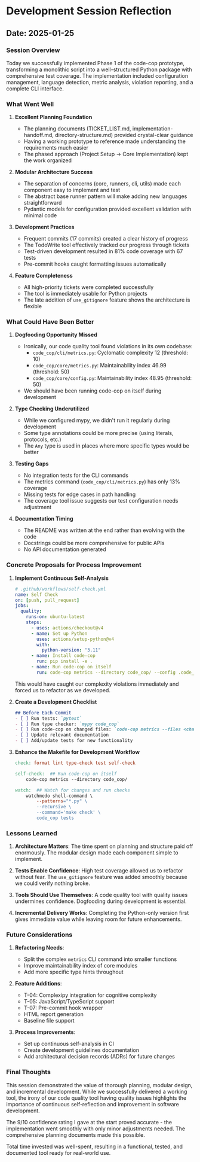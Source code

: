 # Development Session Reflection

## Date: 2025-01-25

### Session Overview

Today we successfully implemented Phase 1 of the code-cop prototype, transforming a monolithic script into a well-structured Python package with comprehensive test coverage. The implementation included configuration management, language detection, metric analysis, violation reporting, and a complete CLI interface.

### What Went Well

1. **Excellent Planning Foundation**
   - The planning documents (TICKET_LIST.md, implementation-handoff.md, directory-structure.md) provided crystal-clear guidance
   - Having a working prototype to reference made understanding the requirements much easier
   - The phased approach (Project Setup → Core Implementation) kept the work organized

2. **Modular Architecture Success**
   - The separation of concerns (core, runners, cli, utils) made each component easy to implement and test
   - The abstract base runner pattern will make adding new languages straightforward
   - Pydantic models for configuration provided excellent validation with minimal code

3. **Development Practices**
   - Frequent commits (17 commits) created a clear history of progress
   - The TodoWrite tool effectively tracked our progress through tickets
   - Test-driven development resulted in 81% code coverage with 67 tests
   - Pre-commit hooks caught formatting issues automatically

4. **Feature Completeness**
   - All high-priority tickets were completed successfully
   - The tool is immediately usable for Python projects
   - The late addition of `use_gitignore` feature shows the architecture is flexible

### What Could Have Been Better

1. **Dogfooding Opportunity Missed**
   - Ironically, our code quality tool found violations in its own codebase:
     - `code_cop/cli/metrics.py`: Cyclomatic complexity 12 (threshold: 10)
     - `code_cop/core/metrics.py`: Maintainability index 46.99 (threshold: 50)
     - `code_cop/core/config.py`: Maintainability index 48.95 (threshold: 50)
   - We should have been running code-cop on itself during development

2. **Type Checking Underutilized**
   - While we configured mypy, we didn't run it regularly during development
   - Some type annotations could be more precise (using literals, protocols, etc.)
   - The `Any` type is used in places where more specific types would be better

3. **Testing Gaps**
   - No integration tests for the CLI commands
   - The metrics command (`code_cop/cli/metrics.py`) has only 13% coverage
   - Missing tests for edge cases in path handling
   - The coverage tool issue suggests our test configuration needs adjustment

4. **Documentation Timing**
   - The README was written at the end rather than evolving with the code
   - Docstrings could be more comprehensive for public APIs
   - No API documentation generated

### Concrete Proposals for Process Improvement

1. **Implement Continuous Self-Analysis**
   ```yaml
   # .github/workflows/self-check.yml
   name: Self Check
   on: [push, pull_request]
   jobs:
     quality:
       runs-on: ubuntu-latest
       steps:
         - uses: actions/checkout@v4
         - name: Set up Python
           uses: actions/setup-python@v4
           with:
             python-version: "3.11"
         - name: Install code-cop
           run: pip install -e .
         - name: Run code-cop on itself
           run: code-cop metrics --directory code_cop/ --config .code_cop.yaml
   ```

   This would have caught our complexity violations immediately and forced us to refactor as we developed.

2. **Create a Development Checklist**
   ```markdown
   ## Before Each Commit
   - [ ] Run tests: `pytest`
   - [ ] Run type checker: `mypy code_cop`
   - [ ] Run code-cop on changed files: `code-cop metrics --files <changed-files>`
   - [ ] Update relevant documentation
   - [ ] Add/update tests for new functionality
   ```

3. **Enhance the Makefile for Development Workflow**
   ```makefile
   check: format lint type-check test self-check

   self-check:  ## Run code-cop on itself
       code-cop metrics --directory code_cop/

   watch:  ## Watch for changes and run checks
       watchmedo shell-command \
           --patterns="*.py" \
           --recursive \
           --command='make check' \
           code_cop tests
   ```

### Lessons Learned

1. **Architecture Matters**: The time spent on planning and structure paid off enormously. The modular design made each component simple to implement.

2. **Tests Enable Confidence**: High test coverage allowed us to refactor without fear. The `use_gitignore` feature was added smoothly because we could verify nothing broke.

3. **Tools Should Use Themselves**: A code quality tool with quality issues undermines confidence. Dogfooding during development is essential.

4. **Incremental Delivery Works**: Completing the Python-only version first gives immediate value while leaving room for future enhancements.

### Future Considerations

1. **Refactoring Needs**:
   - Split the complex `metrics` CLI command into smaller functions
   - Improve maintainability index of core modules
   - Add more specific type hints throughout

2. **Feature Additions**:
   - T-04: Complexipy integration for cognitive complexity
   - T-05: JavaScript/TypeScript support
   - T-07: Pre-commit hook wrapper
   - HTML report generation
   - Baseline file support

3. **Process Improvements**:
   - Set up continuous self-analysis in CI
   - Create development guidelines documentation
   - Add architectural decision records (ADRs) for future changes

### Final Thoughts

This session demonstrated the value of thorough planning, modular design, and incremental development. While we successfully delivered a working tool, the irony of our code quality tool having quality issues highlights the importance of continuous self-reflection and improvement in software development.

The 9/10 confidence rating I gave at the start proved accurate - the implementation went smoothly with only minor adjustments needed. The comprehensive planning documents made this possible.

Total time invested was well-spent, resulting in a functional, tested, and documented tool ready for real-world use.